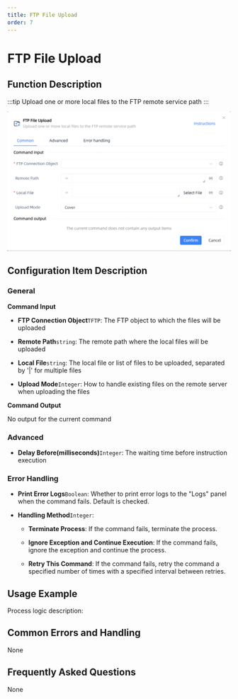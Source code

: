 ```yaml
---
title: FTP File Upload
order: 7
---
```


# FTP File Upload

## Function Description

:::tip 
Upload one or more local files to the FTP remote service path
:::

![FTP File Upload](../../../assets/FTP%20File%20Upload_command.png)

## Configuration Item Description

### General

**Command Input**

- **FTP Connection Object**`TFTP`: The FTP object to which the files will be uploaded

- **Remote Path**`string`: The remote path where the local files will be uploaded

- **Local File**`string`: The local file or list of files to be uploaded, separated by '|' for multiple files

- **Upload Mode**`Integer`: How to handle existing files on the remote server when uploading the files


**Command Output**

No output for the current command

### Advanced

- **Delay Before(milliseconds)**`Integer`: The waiting time before instruction execution

### Error Handling

- **Print Error Logs**`Boolean`: Whether to print error logs to the "Logs" panel when the command fails. Default is checked. 

- **Handling Method**`Integer`:

    - **Terminate Process**: If the command fails, terminate the process.

    - **Ignore Exception and Continue Execution**: If the command fails, ignore the exception and continue the process.

    - **Retry This Command**: If the command fails, retry the command a specified number of times with a specified interval between retries.

## Usage Example

Process logic description:

## Common Errors and Handling

None

## Frequently Asked Questions

None


